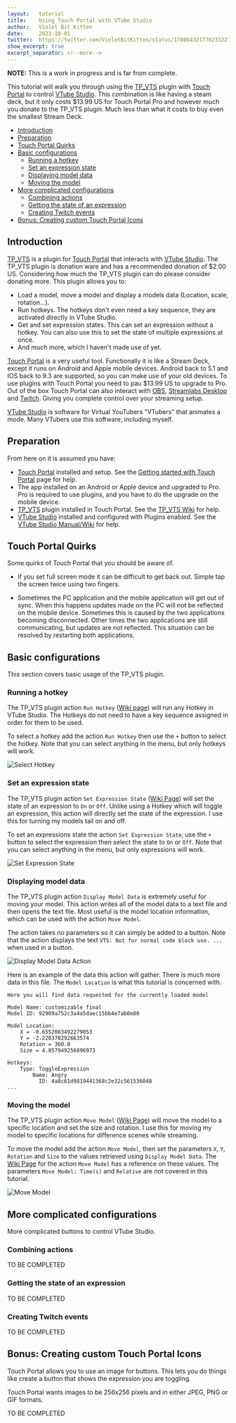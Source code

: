```yaml
---
layout:   tutorial
title:    Using Touch Portal with VTube Studio
author:   Violet Bit Kitten
date:     2023-10-01
twitter:  https://twitter.com/VioletBitKitten/status/1708643217762312276
show_excerpt: true
excerpt_separator: <!--more-->
---
```


**NOTE:** This is a work in progress and is far from complete.

This tutorial will walk you through using the [TP_VTS](https://wiccy.itch.io/tp-vts) plugin with [Touch Portal](https://www.touch-portal.com/) to control [VTube Studio](https://denchisoft.com/).
This combination is like having a steam deck, but it only costs $13.99 US for Touch Portal Pro and however much you donate to the TP_VTS plugin.
Much less than what it costs to buy even the smallest Stream Deck.

<!--more-->

<!-- vscode-markdown-toc -->
* [Introduction](#Introduction)
* [Preparation](#Preparation)
* [Touch Portal Quirks](#TouchPortalQuirks)
* [Basic configurations](#Basicconfigurations)
	* [Running a hotkey](#Runningahotkey)
	* [Set an expression state](#Setanexpressionstate)
	* [Displaying model data](#Displayingmodeldata)
	* [Moving the model](#Movingthemodel)
* [More complicated configurations](#Morecomplicatedconfigurations)
	* [Combining actions](#Combiningactions)
	* [Getting the state of an expression](#Gettingthestateofanexpression)
	* [Creating Twitch events](#CreatingTwitchevents)
* [Bonus: Creating custom Touch Portal Icons](#Bonus:CreatingcustomTouchPortalIcons)

<!-- vscode-markdown-toc-config
	numbering=false
	autoSave=true
	/vscode-markdown-toc-config -->
<!-- /vscode-markdown-toc -->

## <a name='Introduction'></a>Introduction

[TP_VTS](https://wiccy.itch.io/tp-vts) is a plugin for [Touch Portal](https://www.touch-portal.com/) that interacts with [VTube Studio](https://denchisoft.com/).
The TP_VTS plugin is donation ware and has a recommended donation of $2.00 US.
Considering how much the TP_VTS plugin can do please consider donating more.
This plugin allows you to:

* Load a model, move a model and display a models data (Location, scale, rotation...).
* Run hotkeys. The hotkeys don't even need a key sequence, they are activated directly in VTube Studio.
* Get and set expression states. This can set an expression without a hotkey.
  You can also use this to set the state of multiple expressions at once.
* And much more, which I haven't made use of yet.

[Touch Portal](https://www.touch-portal.com/) is a very useful tool.
Functionally it is like a Stream Deck, except it runs on Android and Apple mobile devices.
Android back to 5.1 and IOS back to 9.3 are supported, so you can make use of your old devices.
To use plugins with Touch Portal you need to pau $13.99 US to upgrade to Pro.
Out of the box Touch Portal can also interact with [OBS](https://obsproject.com/), [Streamlabs Desktop](https://streamlabs.com/) and [Twitch](https://www.twitch.tv/).
Giving you complete control over your streaming setup.

[VTube Studio](https://denchisoft.com/) is software for Virtual YouTubers "VTubers" that animates a mode.
Many VTubers use this software, including myself.

## <a name='Preparation'></a>Preparation

From here on it is assumed you have:

* [Touch Portal](https://www.touch-portal.com/) installed and setup.
  See the [Getting started with Touch Portal](https://www.touch-portal.com/blog/post/tutorials/get_started_with_touch_portal.php) page for help.
* The app installed on an Android or Apple device and upgraded to Pro.
  Pro is required to use plugins, and you have to do the upgrade on the mobile device.
* [TP_VTS](https://wiccy.itch.io/tp-vts) plugin installed in Touch Portal.
  See the [TP_VTS Wiki](https://wiccy.net/TP_VTS/doku.php) for help.
* [VTube Studio](https://denchisoft.com/) installed and configured with Plugins enabled.
  See the [VTube Studio Manual/Wiki](https://github.com/DenchiSoft/VTubeStudio/wiki) for help.

## <a name='TouchPortalQuirks'></a>Touch Portal Quirks

Some quirks of Touch Portal that you should be aware of.

* If you set full screen mode it can be difficult to get back out.
  Simple tap the screen twice using two fingers.

* Sometimes the PC application and the mobile application will get out of sync.
  When this happens updates made on the PC will not be reflected on the mobile device.
  Sometimes this is caused by the two applications becoming disconnected.
  Other times the two applications are still communicating, but updates are not reflected.
  This situation can be resolved by restarting both applications.

## <a name='Basicconfigurations'></a>Basic configurations

This section covers basic usage of the TP_VTS plugin.

### <a name='Runningahotkey'></a>Running a hotkey

The TP_VTS plugin action `Run Hotkey` ([Wiki page](https://wiccy.net/TP_VTS/doku.php?id=run_hotkey)) will run any Hotkey in VTube Studio.
The Hotkeys do not need to have a key sequence assigned in order for them to be used.

To select a hotkey add the action `Run Hotkey` then use the `+` button to select the hotkey.
Note that you can select anything in the menu, but only hotkeys will work.

![Select Hotkey](/assets/tutorials/touch-portal-totorial/RunHotkey.png)

### <a name='Setanexpressionstate'></a>Set an expression state

The TP_VTS plugin action `Set Expression State` ([Wiki Page](https://wiccy.net/TP_VTS/doku.php?id=set_expression_state)) will set the state of an expression to `On` or `Off`.
Unlike using a Hotkey which will toggle an expression, this action will directly set the state of the expression.
I use this for turning my models tail on and off.

To set an expressions state the action `Set Expression State`, use the `+` button to select the expression then select the state to `On` or `Off`.
Note that you can select anything in the menu, but only expressions will work.

![Set Expression State](/assets/tutorials/touch-portal-totorial/SetEspressionState.png)

### <a name='Displayingmodeldata'></a>Displaying model data

The TP_VTS plugin action `Display Model Data` is extremely useful for moving your model.
This action writes all of the model data to a text file and then opens the text file.
Most useful is the model location information, which can be used with the action `Move Model`.

The action takes no parameters so it can simply be added to a button.
Note that the action displays the text `VTS: Not for normal code block use. ...` when used in a button.

![Display Model Data Action](/assets/tutorials/touch-portal-totorial/DisplayModelData.png)

Here is an example of the data this action will gather.
There is much more data in this file.
The `Model Location` is what this tutorial is concerned with.

```text
Here you will find data requested for the currently loaded model

Model Name: customizable final
Model ID: 92909a752c3a4a5daec15bb4e7ab0e80

Model Location:
    X = -0.6552083492279053
    Y = -2.220370292663574
    Rotation = 360.0
    Size = 4.857949256896973

Hotkeys:
    Type: ToggleExpression
        Name: Angry
          ID: 4a8c61d9819441368c2e32c561536048
...
```

### <a name='Movingthemodel'></a>Moving the model

The TP_VTS plugin action `Move Model` ([Wiki Page](https://wiccy.net/TP_VTS/doku.php?id=move_model)) will move the model to a specific location and set the size and rotation.
I use this for moving my model to specific locations for difference scenes while streaming.

To move the model add the action `Move Model`, then set the parameters `X`, `Y`, `Rotation` and `Size` to the values retrieved using `Display Model Data`.
The [Wiki Page](https://wiccy.net/TP_VTS/doku.php?id=move_model) for the action `Move Model` has a reference on these values.
The parameters `Move Model: Time(s)` and `Relative` are not covered in this tutorial.

![Move Model](/assets/tutorials/touch-portal-totorial/MoveModel.png)

## <a name='Morecomplicatedconfigurations'></a>More complicated configurations

More complicated buttons to control VTube Studio.

### <a name='Combiningactions'></a>Combining actions

TO BE COMPLETED

### <a name='Gettingthestateofanexpression'></a>Getting the state of an expression

TO BE COMPLETED

### <a name='CreatingTwitchevents'></a>Creating Twitch events

TO BE COMPLETED

## <a name='Bonus:CreatingcustomTouchPortalIcons'></a>Bonus: Creating custom Touch Portal Icons

Touch Portal allows you to use an image for buttons.
This lets you do things like create a button that shows the expression you are toggling.

Touch Portal wants images to be 256x256 pixels and in either JPEG, PNG or GIF formats.

TO BE COMPLETED
